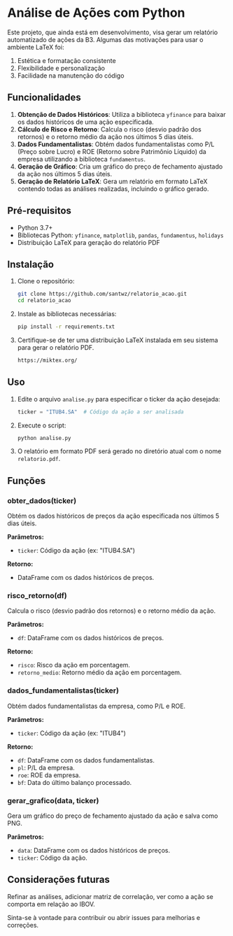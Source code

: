 # Análise de Ações com Python

Este projeto, que ainda está em desenvolvimento, visa gerar um relatório automatizado de ações da B3. Algumas das motivações para usar o ambiente LaTeX foi:

1. Estética e formatação consistente
2. Flexibilidade e personalização
3. Facilidade na manutenção do código

## Funcionalidades

1. **Obtenção de Dados Históricos**: Utiliza a biblioteca `yfinance` para baixar os dados históricos de uma ação especificada.
2. **Cálculo de Risco e Retorno**: Calcula o risco (desvio padrão dos retornos) e o retorno médio da ação nos últimos 5 dias úteis.
3. **Dados Fundamentalistas**: Obtém dados fundamentalistas como P/L (Preço sobre Lucro) e ROE (Retorno sobre Patrimônio Líquido) da empresa utilizando a biblioteca `fundamentus`.
4. **Geração de Gráfico**: Cria um gráfico do preço de fechamento ajustado da ação nos últimos 5 dias úteis.
5. **Geração de Relatório LaTeX**: Gera um relatório em formato LaTeX contendo todas as análises realizadas, incluindo o gráfico gerado.

## Pré-requisitos

- Python 3.7+
- Bibliotecas Python: `yfinance`, `matplotlib`, `pandas`, `fundamentus`, `holidays`
- Distribuição LaTeX para geração do relatório PDF

## Instalação

1. Clone o repositório:
    ```bash
    git clone https://github.com/santwz/relatorio_acao.git
    cd relatorio_acao
    ```

2. Instale as bibliotecas necessárias:
    ```bash
    pip install -r requirements.txt
    ```

3. Certifique-se de ter uma distribuição LaTeX instalada em seu sistema para gerar o relatório PDF.
    ``` bash
    https://miktex.org/
    ```

## Uso

1. Edite o arquivo `analise.py` para especificar o ticker da ação desejada:
    ```python
    ticker = "ITUB4.SA"  # Código da ação a ser analisada
    ```

2. Execute o script:
    ```bash
    python analise.py
    ```

3. O relatório em formato PDF será gerado no diretório atual com o nome `relatorio.pdf`.

## Funções

### obter_dados(ticker)

Obtém os dados históricos de preços da ação especificada nos últimos 5 dias úteis.

**Parâmetros:**
- `ticker`: Código da ação (ex: "ITUB4.SA")

**Retorno:**
- DataFrame com os dados históricos de preços.

### risco_retorno(df)

Calcula o risco (desvio padrão dos retornos) e o retorno médio da ação.

**Parâmetros:**
- `df`: DataFrame com os dados históricos de preços.

**Retorno:**
- `risco`: Risco da ação em porcentagem.
- `retorno_medio`: Retorno médio da ação em porcentagem.

### dados_fundamentalistas(ticker)

Obtém dados fundamentalistas da empresa, como P/L e ROE.

**Parâmetros:**
- `ticker`: Código da ação (ex: "ITUB4")

**Retorno:**
- `df`: DataFrame com os dados fundamentalistas.
- `pl`: P/L da empresa.
- `roe`: ROE da empresa.
- `bf`: Data do último balanço processado.

### gerar_grafico(data, ticker)

Gera um gráfico do preço de fechamento ajustado da ação e salva como PNG.

**Parâmetros:**
- `data`: DataFrame com os dados históricos de preços.
- `ticker`: Código da ação.

## Considerações futuras

Refinar as análises, adicionar matriz de correlação, ver como a ação se comporta em relação ao IBOV.

Sinta-se à vontade para contribuir ou abrir issues para melhorias e correções.
